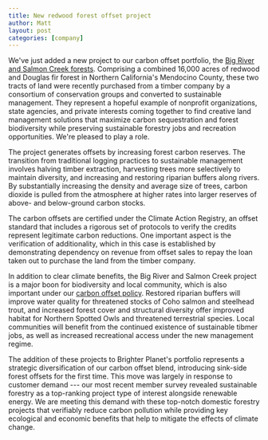 ```yaml
---
title: New redwood forest offset project
author: Matt
layout: post
categories: [company]
---
```


We've just added a new project to our carbon offset portfolio, the [Big River and Salmon Creek forests](http://brighterplanet.com/projects/20-big_salmon_forest/).  Comprising a combined 16,000 acres of redwood and Douglas fir forest in Northern California's Mendocino County, these two tracts of land were recently purchased from a timber company by a consortium of conservation groups and converted to sustainable management.  They represent a hopeful example of nonprofit organizations, state agencies, and private interests coming together to find creative land management solutions that maximize carbon sequestration and forest biodiversity while preserving sustainable forestry jobs and recreation opportunities.  We're pleased to play a role.

The project generates offsets by increasing forest carbon reserves.  The transition from traditional logging practices to sustainable management involves halving timber extraction, harvesting trees more selectively to maintain diversity, and increasing and restoring riparian buffers along rivers.  By substantially increasing the density and average size of trees, carbon dioxide is pulled from the atmosphere at higher rates into larger reserves of above- and below-ground carbon stocks.

The carbon offsets are certified under the Climate Action Registry, an offset standard that includes a rigorous set of protocols to verify the credits represent legitimate carbon reductions.  One important aspect is the verification of additionality, which in this case is established by demonstrating dependency on revenue from offset sales to repay the loan taken out to purchase the land from the timber company.

In addition to clear climate benefits, the Big River and Salmon Creek project is a major boon for biodiversity and local community, which is also important under our [carbon offset policy](http://brighterplanet.com/pdfs/terms/Brighter_Planet-Carbon_Offset_Policy.pdf).  Restored riparian buffers will improve water quality for threatened stocks of Coho salmon and steelhead trout, and increased forest cover and structural diversity offer improved habitat for Northern Spotted Owls and threatened terrestrial species.  Local communities will benefit from the continued existence of sustainable tibmer jobs, as well as increased recreational access under the new management regime.

The addition of these projects to Brighter Planet's portfolio represents a strategic diversification of our carbon offset blend, introducing sink-side forest offsets for the first time.  This move was largely in response to customer demand --- our most recent member survey revealed sustainable forestry as a top-ranking project type of interest alongside renewable energy.  We are meeting this demand with these top-notch domestic forestry projects that verifiably reduce carbon pollution while providing key ecological and economic benefits that help to mitigate the effects of climate change.
